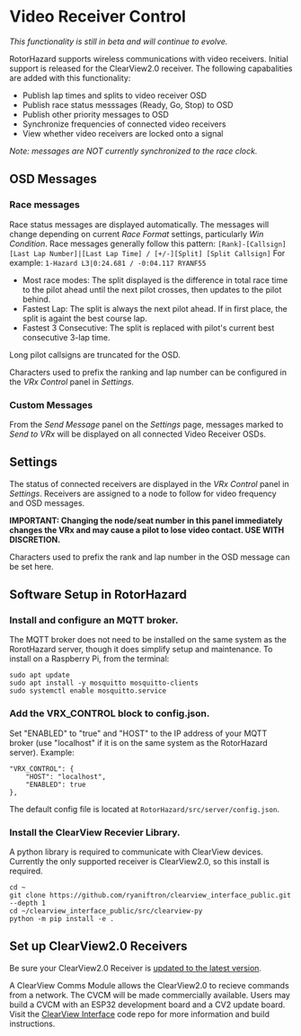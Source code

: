 # Video Receiver Control

_This functionality is still in beta and will continue to evolve._

RotorHazard supports wireless communications with video receivers. Initial support is released for the ClearView2.0 receiver. The following capabalities are added with this functionality:

* Publish lap times and splits to video receiver OSD
* Publish race status messsages (Ready, Go, Stop) to OSD
* Publish other priority messages to OSD
* Synchronize frequencies of connected video receivers
* View whether video receivers are locked onto a signal

_Note: messages are NOT currently synchronized to the race clock._

## OSD Messages

### Race messages
Race status messages are displayed automatically. The messages will change depending on current _Race Format_ settings, particularly _Win Condition_. Race messages generally follow this pattern:
`[Rank]-[Callsign] [Last Lap Number]|[Last Lap Time] / [+/-][Split] [Split Callsign]`
For example:
`1-Hazard L3|0:24.681 / -0:04.117 RYANF55`

* Most race modes: The split displayed is the difference in total race time to the pilot ahead until the next pilot crosses, then updates to the pilot behind.
* Fastest Lap: The split is always the next pilot ahead. If in first place, the split is againt the best course lap.
* Fastest 3 Consecutive: The split is replaced with pilot's current best consecutive 3-lap time.

Long pilot callsigns are truncated for the OSD.

Characters used to prefix the ranking and lap number can be configured in the _VRx Control_ panel in _Settings_.

### Custom Messages
From the _Send Message_ panel on the _Settings_ page, messages marked to _Send to VRx_ will be displayed on all connected Video Receiver OSDs.

## Settings

The status of connected receivers are displayed in the _VRx Control_ panel in _Settings_. Receivers are assigned to a node to follow for video frequency and OSD messages.

**IMPORTANT: Changing the node/seat number in this panel immediately changes the VRx and may cause a pilot to lose video contact. USE WITH DISCRETION.**

Characters used to prefix the rank and lap number in the OSD message can be set here.

## Software Setup in RotorHazard

### Install and configure an MQTT broker.
The MQTT broker does not need to be installed on the same system as the RorotHazard server, though it does simplify setup and maintenance. To install on a Raspberry Pi, from the terminal:
```
sudo apt update
sudo apt install -y mosquitto mosquitto-clients
sudo systemctl enable mosquitto.service
```

### Add the VRX_CONTROL block to config.json.
Set "ENABLED" to "true" and "HOST" to the IP address of your MQTT broker (use "localhost" if it is on the same system as the RotorHazard server). Example:
```
"VRX_CONTROL": {
    "HOST": "localhost",
    "ENABLED": true
},
```

The default config file is located at `RotorHazard/src/server/config.json`.

### Install the ClearView Recevier Library.
A python library is required to communicate with ClearView devices. Currently the only supported receiver is ClearView2.0, so this install is required.
```
cd ~
git clone https://github.com/ryaniftron/clearview_interface_public.git --depth 1
cd ~/clearview_interface_public/src/clearview-py
python -m pip install -e .
```

## Set up ClearView2.0 Receivers

Be sure your ClearView2.0 Receiver is [updated to the latest version](http://proteanpaper.com/fwupdate.cgi?comp=iftrontech&manu=2).

A ClearView Comms Module allows the ClearView2.0 to recieve commands from a network. The CVCM will be made commercially available. Users may build a CVCM with an ESP32 development board and a CV2 update board. Visit the [ClearView Interface](https://github.com/ryaniftron/clearview_interface_public) code repo for more information and build instructions.
